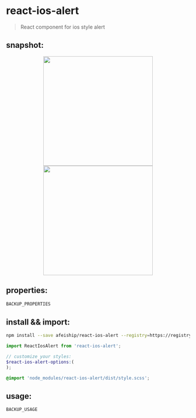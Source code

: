 # react-ios-alert
> React component for ios style alert

## snapshot:
<center>
    <img width="300" src="https://ws4.sinaimg.cn/large/006tNbRwgy1fv1ys1zcnjj30fw0be74w.jpg"/>
    <img width="300" src="https://ws1.sinaimg.cn/large/006tNbRwgy1fv1ysg5tbqj30gc0a0q3d.jpg"/>
</center>


## properties:
```javascript
BACKUP_PROPERTIES
```

## install && import:
```bash
npm install --save afeiship/react-ios-alert --registry=https://registry.npm.taobao.org
```

```js
import ReactIosAlert from 'react-ios-alert';
```

```scss
// customize your styles:
$react-ios-alert-options:(
);

@import 'node_modules/react-ios-alert/dist/style.scss';
```


## usage:
```jsx
BACKUP_USAGE
```

